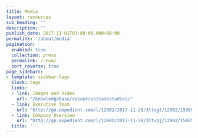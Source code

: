 ```yaml
---
title: Media
layout: resources
sub_heading: ''
description: ''
publish_date: 2017-11-01T03:00:00.000+00:00
permalink: '/about/media'
pagination: 
  enabled: true
  collection: press
  permalink: /:num/
  sort_reverse: true
page_sidebars:
- template: sidebar-tags
  block: tags
  links:
  - link: Images and Video
    url: "/knowledgebase/resources/casestudies/"
  - link: Executive Team 
    url: "http://go.expedient.com/l/12902/2017-11-28/3ltvgl/12902/159859/Expedient_Executives.pdf"
  - link: Company Overview
    url: "http://go.expedient.com/l/12902/2017-11-28/3ltvgj/12902/159857/Expedient_CompanyOverview.pdf"
  title: ''
---
```

